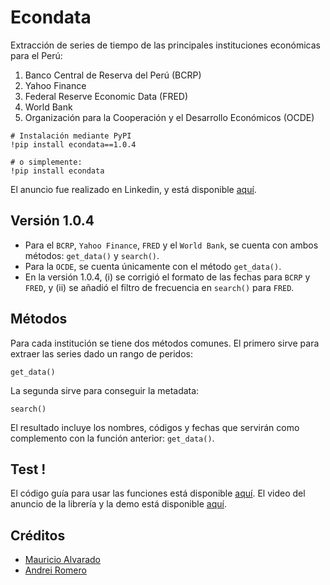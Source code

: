 # Econdata
Extracción de series de tiempo de las principales instituciones económicas para el Perú:
1. Banco Central de Reserva del Perú (BCRP)
2. Yahoo Finance
3. Federal Reserve Economic Data (FRED)
4. World Bank
5. Organización para la Cooperación y el Desarrollo Económicos (OCDE)

```
# Instalación mediante PyPI
!pip install econdata==1.0.4

# o simplemente:
!pip install econdata
```
El anuncio fue realizado en Linkedin, y está disponible [aquí](https://www.linkedin.com/posts/mauricioalvaradoo_github-mauricioalvaradooecondata-extracci%C3%B3n-activity-7053798889950179328-wl5w?utm_source=share&utm_medium=member_desktop). 


## Versión 1.0.4
* Para el `BCRP`, `Yahoo Finance`, `FRED` y el `World Bank`, se cuenta con ambos métodos: `get_data()` y `search()`.
* Para la `OCDE`, se cuenta únicamente con el método `get_data()`.
* En la versión 1.0.4, (i) se corrigió el formato de las fechas para `BCRP` y `FRED`, y (ii) se añadió el filtro de frecuencia en `search()` para `FRED`.


## Métodos
Para cada institución se tiene dos métodos comunes. El primero sirve para extraer las series dado un rango de peridos:
```
get_data()
```

La segunda sirve para conseguir la metadata:
```
search()
```
El resultado incluye los nombres, códigos y fechas que servirán como complemento con la función anterior: `get_data()`.


## Test !
El código guía para usar las funciones está disponible [aquí](https://github.com/mauricioalvaradoo/econdata/blob/master/test.py).
El video del anuncio de la librería y la demo está disponible [aquí](https://www.youtube.com/watch?v=etaqHMDfvtE).


## Créditos
* [Mauricio Alvarado](https://github.com/mauricioalvaradoo)
* [Andrei Romero](https://github.com/Ixtalia)

